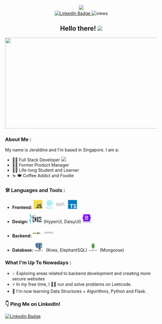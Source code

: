  <div id="header" align="center">
  <img src="https://media0.giphy.com/media/dtra4r7NXUlI5XRfOR/giphy.gif?cid=ecf05e47y7btn8ldn4a6tfc6cm7k826h1aj1rh7jx2htmt7h&rid=giphy.gif&ct=s" width="100"/>
<div id="badges">
  <a href="https://www.linkedin.com/in/tang-jeraldine-yanping/">
    <img src="https://img.shields.io/badge/LinkedIn-blue?style=for-the-badge&logo=linkedin&logoColor=white" alt="LinkedIn Badge"/>
  </a>
<img src="https://komarev.com/ghpvc/?username=tangjeraldine&style=flat-square&color=blue" alt="views"/>
</div>

## Hello there! <img src="https://media.giphy.com/media/hvRJCLFzcasrR4ia7z/giphy.gif" width="30px"/>

 <div align="center">
  <img src="https://media.giphy.com/media/dWesBcTLavkZuG35MI/giphy.gif" width="600" height="300"/>
</div>
</div>

### About Me :

My name is Jeraldine and I'm based in Singapore. I am a:

- :woman_technologist: Full Stack Developer <img src="https://media.giphy.com/media/WUlplcMpOCEmTGBtBW/giphy.gif" width="30">
- :woman_health_worker: Former Product Manager
- :woman_student: Life-long Student and Learner
- :coffee: :plate_with_cutlery: Coffee Addict and Foodie

### :hammer_and_wrench: Languages and Tools :

- **Frontend:** <img src="https://github.com/devicons/devicon/blob/master/icons/javascript/javascript-original.svg" title="JavaScript" alt="JavaScript" width="30" height="30"/>&nbsp; <img src="https://github.com/devicons/devicon/blob/master/icons/react/react-original-wordmark.svg" title="React" alt="React" width="30" height="30"/>&nbsp; <img src="https://github.com/devicons/devicon/blob/master/icons/nextjs/nextjs-original-wordmark.svg" title="Nextjs" alt="Nextjs" width="30" height="30"/>&nbsp; <img src="https://github.com/devicons/devicon/blob/master/icons/typescript/typescript-original.svg" title="TypeScript" alt="TypeScript" width="30" height="30"/>&nbsp;

- **Design:** <img src="https://github.com/devicons/devicon/blob/master/icons/tailwindcss/tailwindcss-original-wordmark.svg" title="Tailwind" alt="Tailwind" width="40" height="30"/>&nbsp; (HyperUI, DaisyUI) <img src="https://github.com/devicons/devicon/blob/master/icons/bootstrap/bootstrap-original-wordmark.svg" title="Bootstrap" alt="Bootstrap" width="30" height="30"/>&nbsp;

- **Backend:** <img src="https://github.com/devicons/devicon/blob/master/icons/nodejs/nodejs-original-wordmark.svg" title="Node" alt="Node" width="30" height="30"/>&nbsp; <img src="https://github.com/devicons/devicon/blob/master/icons/express/express-original-wordmark.svg" title="Express" alt="Express" width="30" height="30"/>&nbsp;

- **Database:** <img src="https://github.com/devicons/devicon/blob/master/icons/postgresql/postgresql-original-wordmark.svg" title="Postgresql" alt="Postgresql" width="30" height="30"/>&nbsp; (Knex, ElephantSQL) <img src="https://github.com/devicons/devicon/blob/master/icons/mongodb/mongodb-original-wordmark.svg" title="Mongo" alt="Mongo" width="30" height="30"/>&nbsp; (Mongoose)

### What I'm Up To Nowadays :

- :bulb: Exploring areas related to backend development and creating more secure websites
- :zap: In my free time, I :running_woman: run and solve problems on Leetcode.
- :seedling: I'm now learning Data Structures + Algorithms, Python and Flask.

### :point_down: Ping Me on LinkedIn!

[![Linkedin Badge](https://img.shields.io/badge/-LinkedIn-blue?style=flat&logo=Linkedin&logoColor=white)](https://www.linkedin.com/in/tang-jeraldine-yanping/)

